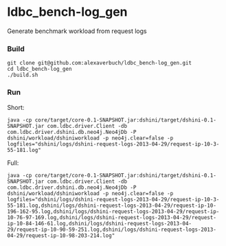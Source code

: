 ldbc_bench-log_gen
==================

Generate benchmark workload from request logs

### Build

    git clone git@github.com:alexaverbuch/ldbc_bench-log_gen.git
    cd ldbc_bench-log_gen
    ./build.sh


### Run

Short:

	java -cp core/target/core-0.1-SNAPSHOT.jar:dshini/target/dshini-0.1-SNAPSHOT.jar com.ldbc.driver.Client -db com.ldbc.driver.dshini.db.neo4j.Neo4jDb -P dshini/workload/dshiniworkload -p neo4j.clear=false -p logfiles="dshini/logs/dshini-request-logs-2013-04-29/request-ip-10-3-55-181.log"

Full:

    java -cp core/target/core-0.1-SNAPSHOT.jar:dshini/target/dshini-0.1-SNAPSHOT.jar com.ldbc.driver.Client -db com.ldbc.driver.dshini.db.neo4j.Neo4jDb -P dshini/workload/dshiniworkload -p neo4j.clear=false -p logfiles="dshini/logs/dshini-request-logs-2013-04-29/request-ip-10-3-55-181.log,dshini/logs/dshini-request-logs-2013-04-29/request-ip-10-196-162-95.log,dshini/logs/dshini-request-logs-2013-04-29/request-ip-10-76-97-169.log,dshini/logs/dshini-request-logs-2013-04-29/request-ip-10-84-146-61.log,dshini/logs/dshini-request-logs-2013-04-29/request-ip-10-90-59-251.log,dshini/logs/dshini-request-logs-2013-04-29/request-ip-10-98-203-214.log"

